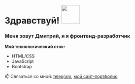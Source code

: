 # Здравствуй! <img src="https://i.gifer.com/XVZN.gif" width='60px' />

### Меня зовут Дмитрий, и я фронтенд-разработчик

**Мой технологический стэк:**
* HTML/CSS
* JavaScript
* Bootstrap

📫 Связаться со мной: [telegram](https://t.me/dmitry_barabanov), [мой сайт-портфолио](https://dmitry-barabanov.github.io/cv)

<!--
**dmitry-barabanov/dmitry-barabanov** is a ✨ _special_ ✨ repository because its `README.md` (this file) appears on your GitHub profile.

Here are some ideas to get you started:

- 🔭 I’m currently working on ...
- 🌱 I’m currently learning ...
- 👯 I’m looking to collaborate on ...
- 🤔 I’m looking for help with ...
- 💬 Ask me about ...
- 📫 How to reach me: ...
- 😄 Pronouns: ...
- ⚡ Fun fact: ...
-->
